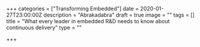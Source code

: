 +++
categories = ["Transforming Embedded"]
date = 2020-01-27T23:00:00Z
description = "Abrakadabra"
draft = true
image = ""
tags = []
title = "What every leader in embedded R&D needs to know about continuous delivery"
type = ""

+++
